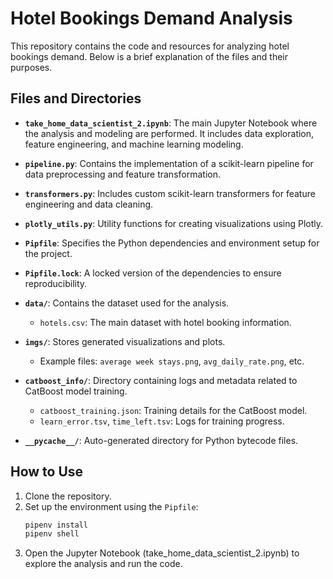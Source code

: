 # Hotel Bookings Demand Analysis

This repository contains the code and resources for analyzing hotel bookings demand. Below is a brief explanation of the files and their purposes.

## Files and Directories

- **`take_home_data_scientist_2.ipynb`**: The main Jupyter Notebook where the analysis and modeling are performed. It includes data exploration, feature engineering, and machine learning modeling.

- **`pipeline.py`**: Contains the implementation of a scikit-learn pipeline for data preprocessing and feature transformation.

- **`transformers.py`**: Includes custom scikit-learn transformers for feature engineering and data cleaning.

- **`plotly_utils.py`**: Utility functions for creating visualizations using Plotly.

- **`Pipfile`**: Specifies the Python dependencies and environment setup for the project.

- **`Pipfile.lock`**: A locked version of the dependencies to ensure reproducibility.

- **`data/`**: Contains the dataset used for the analysis.
  - `hotels.csv`: The main dataset with hotel booking information.

- **`imgs/`**: Stores generated visualizations and plots.
  - Example files: `average week stays.png`, `avg_daily_rate.png`, etc.

- **`catboost_info/`**: Directory containing logs and metadata related to CatBoost model training.
  - `catboost_training.json`: Training details for the CatBoost model.
  - `learn_error.tsv`, `time_left.tsv`: Logs for training progress.

- **`__pycache__/`**: Auto-generated directory for Python bytecode files.

## How to Use

1. Clone the repository.
2. Set up the environment using the `Pipfile`:
   ```bash
   pipenv install
   pipenv shell
3. Open the Jupyter Notebook (take_home_data_scientist_2.ipynb) to explore the analysis and run the code.